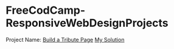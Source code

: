 # FreeCodCamp-ResponsiveWebDesignProjects

Project Name: [Build a Tribute Page](https://www.freecodecamp.org/learn/responsive-web-design/responsive-web-design-projects/build-a-tribute-page) [My Solution](https://codepen.io/Mohamad-Alhamwi-M-T/pen/wvGMwGx)

